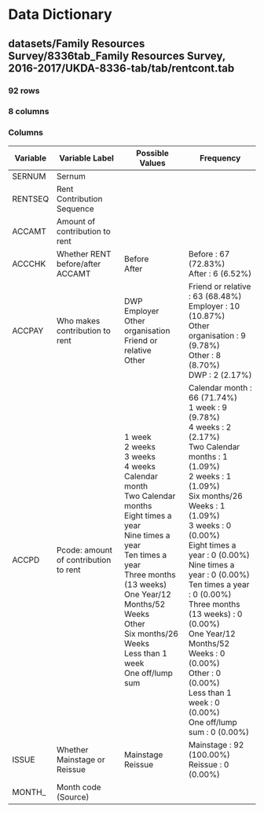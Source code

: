 # Data Dictionary

## datasets/Family Resources Survey/8336tab_Family Resources Survey, 2016-2017/UKDA-8336-tab/tab/rentcont.tab

### 92 rows

### 8 columns

### Columns

| Variable | Variable Label | Possible Values | Frequency |
| --- | --- | --- | --- |
| SERNUM | Sernum |  |  |
| RENTSEQ | Rent Contribution Sequence |  |  |
| ACCAMT | Amount of contribution to rent |  |  |
| ACCCHK | Whether RENT before/after ACCAMT | Before <br/>After  | Before : 67 (72.83%)<br/>After : 6 (6.52%) |
| ACCPAY | Who makes contribution to rent | DWP <br/>Employer <br/>Other organisation <br/>Friend or relative <br/>Other  | Friend or relative : 63 (68.48%)<br/>Employer : 10 (10.87%)<br/>Other organisation : 9 (9.78%)<br/>Other : 8 (8.70%)<br/>DWP : 2 (2.17%) |
| ACCPD | Pcode: amount of contribution to rent | 1 week <br/>2 weeks <br/>3 weeks <br/>4 weeks <br/>Calendar month <br/>Two Calendar months <br/>Eight times a year <br/>Nine times a year <br/>Ten times a year <br/>Three months (13 weeks) <br/>One Year/12  Months/52 Weeks <br/>Other <br/>Six months/26 Weeks <br/>Less than 1 week <br/>One off/lump sum  | Calendar month : 66 (71.74%)<br/>1 week : 9 (9.78%)<br/>4 weeks : 2 (2.17%)<br/>Two Calendar months : 1 (1.09%)<br/>2 weeks : 1 (1.09%)<br/>Six months/26 Weeks : 1 (1.09%)<br/>3 weeks : 0 (0.00%)<br/>Eight times a year : 0 (0.00%)<br/>Nine times a year : 0 (0.00%)<br/>Ten times a year : 0 (0.00%)<br/>Three months (13 weeks) : 0 (0.00%)<br/>One Year/12  Months/52 Weeks : 0 (0.00%)<br/>Other : 0 (0.00%)<br/>Less than 1 week : 0 (0.00%)<br/>One off/lump sum : 0 (0.00%) |
| ISSUE | Whether Mainstage or Reissue | Mainstage <br/>Reissue  | Mainstage : 92 (100.00%)<br/>Reissue : 0 (0.00%) |
| MONTH_ | Month code (Source) |  |  |
